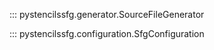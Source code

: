 
::: pystencilssfg.generator.SourceFileGenerator

::: pystencilssfg.configuration.SfgConfiguration

